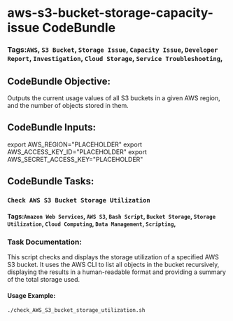 # aws-s3-bucket-storage-capacity-issue CodeBundle
### Tags:`AWS`, `S3 Bucket`, `Storage Issue`, `Capacity Issue`, `Developer Report`, `Investigation`, `Cloud Storage`, `Service Troubleshooting`, 
## CodeBundle Objective:
Outputs the current usage values of all S3 buckets in a given AWS region, and the number of objects stored in them.

## CodeBundle Inputs:

export AWS_REGION="PLACEHOLDER"
export AWS_ACCESS_KEY_ID="PLACEHOLDER"
export AWS_SECRET_ACCESS_KEY="PLACEHOLDER"


## CodeBundle Tasks:
### `Check AWS S3 Bucket Storage Utilization`
#### Tags:`Amazon Web Services`, `AWS S3`, `Bash Script`, `Bucket Storage`, `Storage Utilization`, `Cloud Computing`, `Data Management`, `Scripting`, 
### Task Documentation:
This script checks and displays the storage utilization of a specified AWS S3 bucket. It uses the AWS CLI to list all objects in the bucket recursively, displaying the results in a human-readable format and providing a summary of the total storage used.
#### Usage Example:
`./check_AWS_S3_bucket_storage_utilization.sh`

